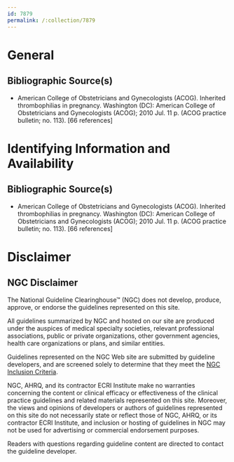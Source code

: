 ```yaml
---
id: 7879
permalink: /:collection/7879
---
```


# General

## Bibliographic Source(s)

- American College of Obstetricians and Gynecologists (ACOG). Inherited thrombophilias in pregnancy. Washington (DC): American College of Obstetricians and Gynecologists (ACOG); 2010 Jul. 11 p. (ACOG practice bulletin; no. 113). [66 references]

# Identifying Information and Availability

## Bibliographic Source(s)

- American College of Obstetricians and Gynecologists (ACOG). Inherited thrombophilias in pregnancy. Washington (DC): American College of Obstetricians and Gynecologists (ACOG); 2010 Jul. 11 p. (ACOG practice bulletin; no. 113). [66 references]

# Disclaimer

## NGC Disclaimer

The National Guideline Clearinghouse™ (NGC) does not develop, produce, approve, or endorse the guidelines represented on this site.

All guidelines summarized by NGC and hosted on our site are produced under the auspices of medical specialty societies, relevant professional associations, public or private organizations, other government agencies, health care organizations or plans, and similar entities.

Guidelines represented on the NGC Web site are submitted by guideline developers, and are screened solely to determine that they meet the [NGC Inclusion Criteria](/help-and-about/summaries/inclusion-criteria).

NGC, AHRQ, and its contractor ECRI Institute make no warranties concerning the content or clinical efficacy or effectiveness of the clinical practice guidelines and related materials represented on this site. Moreover, the views and opinions of developers or authors of guidelines represented on this site do not necessarily state or reflect those of NGC, AHRQ, or its contractor ECRI Institute, and inclusion or hosting of guidelines in NGC may not be used for advertising or commercial endorsement purposes.

Readers with questions regarding guideline content are directed to contact the guideline developer.

